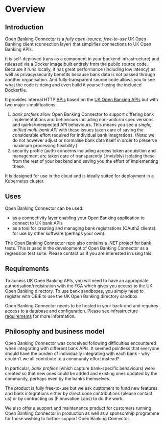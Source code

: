 # Overview

## Introduction

Open Banking Connector is a *fully open-source*, *free-to-use* UK Open Banking client (connection layer) that simplifies
connections to UK Open Banking APIs.

It is self-deployed (runs as a component in your backend infrastructure) and released via a Docker image built entirely
from the public source code. Because it runs locally, it has great performance (including low latency) as well as
privacy/security benefits because bank data is not passed through another organisation. And fully-transparent source
code allows you to see what the code is doing and even build it yourself using the included Dockerfile.

It provides internal HTTP [APIs](./apis/README.md) based on
the [UK Open Banking APIs](https://standards.openbanking.org.uk/specifications/) but with two major simplifications:

1. *bank profiles* allow Open Banking Connector to support differing bank implementations and behaviours including
   non-uniform spec versions and quirks/unexpected API behaviours. This means you see a *single, unified multi-bank API*
   with these issues taken care of saving the considerable effort required for individual bank integrations. (Note: we
   do not however adjust or normalise bank data itself in order to preserve maximum processing flexibility.)
2. security profile (auth) concerns including access token acquisition and management are taken care of transparently (
   invisibly) isolating these from the rest of your backend and saving you the effort of implementing these.

It is designed for use in the cloud and is ideally suited for deployment in a Kubernetes cluster.

## Uses

Open Banking Connector can be used:

- as a connectivity layer enabling your Open Banking application to connect to UK bank APIs
- as a tool for creating and managing bank registrations (OAuth2 clients) for use by other software (perhaps your own).

The Open Banking Connector repo also contains a .NET project for bank tests. This is used in the development of Open
Banking Connector as a regression test suite. Please contact us if you are interested in using this.

## Requirements

To access UK Open Banking APIs, you will need to have an appropriate authorisation/registration with the FCA which gives
you access to the UK Open Banking directory. To use bank sandboxes, you simply need to register with OBIE to use the UK
Open Banking directory sandbox.

Open Banking Connector needs to be hosted in your back-end and requires access to a database and configuration. Please
see [infrastructure requirements](./guide/README.md#what-are-open-banking-connectors-infrastructure-requirements) for
more information.

## Philosophy and business model

Open Banking Connector was conceived following difficulties encountered when integrating with different bank APIs. It
seemed pointless that everyone should have the burden of individually integrating with each bank - why couldn't we all
contribute to a community effort instead?

In particular, *bank profiles* (which capture bank-specific behaviours) were created so that new ones could be added and
existing ones updated by the community, perhaps even by the banks themselves.

The product is fully free-to-use but we ask customers to fund new features and bank integrations either by direct code
contributions (please contact us) or by contracting us (Finnovation Labs) to do the work.

We also offer a support and maintenance product for customers running Open Banking Connector in production as well as a sponsorship programme for those wishing to further support Open Banking Connector.
